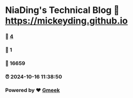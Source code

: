 # NiaDing's Technical Blog  :link: https://mickeyding.github.io 
### :page_facing_up: [4](https://mickeyding.github.io/tag.html) 
### :speech_balloon: 1 
### :hibiscus: 16659 
### :alarm_clock: 2024-10-16 11:38:50 
### Powered by :heart: [Gmeek](https://github.com/Meekdai/Gmeek)
